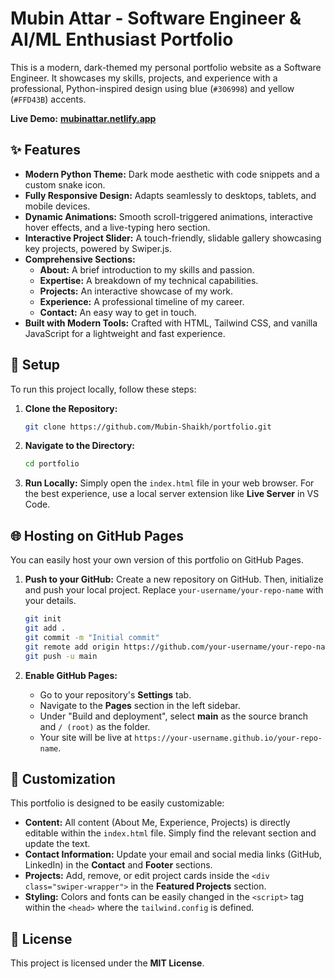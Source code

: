 # Mubin Attar - Software Engineer & AI/ML Enthusiast Portfolio

This is a modern, dark-themed my personal portfolio website as a Software Engineer. It showcases my skills, projects, and experience with a professional, Python-inspired design using blue (`#306998`) and yellow (`#FFD43B`) accents.

**Live Demo:** [**mubinattar.netlify.app**](http://mubinattar.netlify.app/)

## ✨ Features

- **Modern Python Theme:** Dark mode aesthetic with code snippets and a custom snake icon.
- **Fully Responsive Design:** Adapts seamlessly to desktops, tablets, and mobile devices.
- **Dynamic Animations:** Smooth scroll-triggered animations, interactive hover effects, and a live-typing hero section.
- **Interactive Project Slider:** A touch-friendly, slidable gallery showcasing key projects, powered by Swiper.js.
- **Comprehensive Sections:**
  - **About:** A brief introduction to my skills and passion.
  - **Expertise:** A breakdown of my technical capabilities.
  - **Projects:** An interactive showcase of my work.
  - **Experience:** A professional timeline of my career.
  - **Contact:** An easy way to get in touch.
- **Built with Modern Tools:** Crafted with HTML, Tailwind CSS, and vanilla JavaScript for a lightweight and fast experience.

## 🚀 Setup

To run this project locally, follow these steps:

1.  **Clone the Repository:**
    ```sh
    git clone https://github.com/Mubin-Shaikh/portfolio.git
    ```

2.  **Navigate to the Directory:**
    ```sh
    cd portfolio
    ```

3.  **Run Locally:**
    Simply open the `index.html` file in your web browser. For the best experience, use a local server extension like **Live Server** in VS Code.

## 🌐 Hosting on GitHub Pages

You can easily host your own version of this portfolio on GitHub Pages.

1.  **Push to your GitHub:**
    Create a new repository on GitHub. Then, initialize and push your local project. Replace `your-username/your-repo-name` with your details.
    ```sh
    git init
    git add .
    git commit -m "Initial commit"
    git remote add origin https://github.com/your-username/your-repo-name.git
    git push -u main
    ```

2.  **Enable GitHub Pages:**
    - Go to your repository's **Settings** tab.
    - Navigate to the **Pages** section in the left sidebar.
    - Under "Build and deployment", select **main** as the source branch and `/ (root)` as the folder.
    - Your site will be live at `https://your-username.github.io/your-repo-name`.

## 🎨 Customization

This portfolio is designed to be easily customizable:

- **Content:** All content (About Me, Experience, Projects) is directly editable within the `index.html` file. Simply find the relevant section and update the text.
- **Contact Information:** Update your email and social media links (GitHub, LinkedIn) in the **Contact** and **Footer** sections.
- **Projects:** Add, remove, or edit project cards inside the `<div class="swiper-wrapper">` in the **Featured Projects** section.
- **Styling:** Colors and fonts can be easily changed in the `<script>` tag within the `<head>` where the `tailwind.config` is defined.

## 📝 License

This project is licensed under the **MIT License**.
